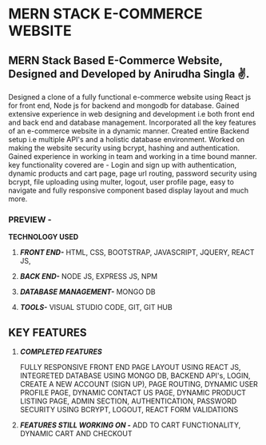# MERN STACK E-COMMERCE WEBSITE
 ## MERN Stack Based E-Commerce Website, Designed and Developed by Anirudha Singla ✌.

Designed a clone of a fully functional e-commerce website using React js for front end, Node js for backend and mongodb for database. Gained extensive experience in web designing and development i.e both front end and back end and database management. Incorporated all the key features of an e-commerce website in a dynamic manner. Created entire Backend setup i.e multiple API's and a holistic database environment. Worked on making the website security using bcrypt, hashing and authentication. Gained experience in working in team and working in a time bound manner. key functionality covered are - Login and sign up with authentication, dynamic products and cart page, page url routing, password security using bcrypt, file uploading using multer, logout, user profile page, easy to navigate and fully responsive component based display layout and much more.
 
 ### PREVIEW - 

 
 **TECHNOLOGY USED**
 1. ***FRONT END-*** 
    HTML,
    CSS,
    BOOTSTRAP,
    JAVASCRIPT,
    JQUERY,
    REACT JS,
 
 2. ***BACK END-***
    NODE JS,
    EXPRESS JS,
    NPM

3. ***DATABASE MANAGEMENT-***
    MONGO DB

4. ***TOOLS-***
   VISUAL STUDIO CODE,
   GIT,
   GIT HUB


 ## KEY FEATURES
 1. ***COMPLETED FEATURES***

       FULLY RESPONSIVE FRONT END PAGE LAYOUT USING REACT JS, 
       INTEGRETED DATABASE USING MONGO DB,
       BACKEND API's,
       LOGIN,
       CREATE A NEW ACCOUNT (SIGN UP),
       PAGE ROUTING,
       DYNAMIC USER PROFILE PAGE,
       DYNAMIC CONTACT US PAGE,
       DYNAMIC PRODUCT LISTING PAGE,
       ADMIN SECTION,
       AUTHENTICATION,
       PASSWORD SECURITY USING BCRYPT,
       LOGOUT,
       REACT FORM VALIDATIONS
    
2. ***FEATURES STILL WORKING ON -***
  ADD TO CART FUNCTIONALITY,
 DYNAMIC CART AND CHECKOUT

  
